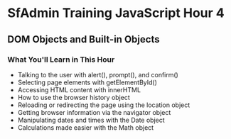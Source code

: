 # SfAdmin Training JavaScript Hour 4
## DOM Objects and Built-in Objects

### What You'll Learn in This Hour

* Talking to the user with alert(), prompt(), and confirm()
* Selecting page elements with getElementById()
* Accessing HTML content with innerHTML
* How to use the browser history object
* Reloading or redirecting the page using the location object
* Getting browser information via the navigator object
* Manipulating dates and times with the Date object
* Calculations made easier with the Math object
